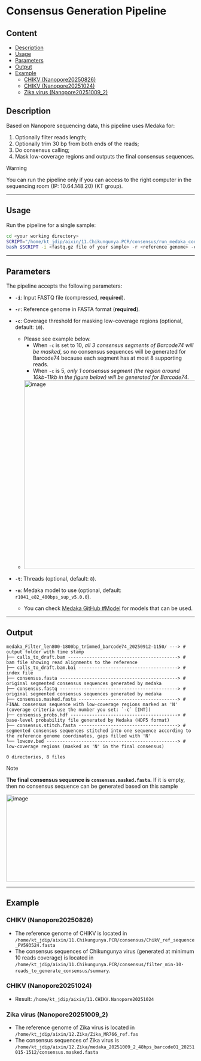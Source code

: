 # Consensus Generation Pipeline
## Content
- [Description](#description)
- [Usage](#usage)
- [Parameters](#parameters)
- [Output](#output)
- [Example](#example)
  - [CHIKV (Nanopore20250826)](#chikv-nanopore20250826)
  - [CHIKV (Nanopore20251024)](#chikv-nanopore20251024)
  - [Zika virus (Nanopore20251009_2)](#zika-virus-nanopore20251009_2)

## Description
Based on Nanopore sequencing data, this pipeline uses Medaka for:
1. Optionally filter reads length;
2. Optionally trim 30 bp from both ends of the reads;
3. Do consensus calling;
4. Mask low-coverage regions and outputs the final consensus sequences. 

> [!WARNING]
> You can run the pipeline only if you can access to the right computer in the sequencing room (IP: 10.64.148.20) (KT group). 

---

## Usage
Run the pipeline for a single sample:
```bash
cd <your working directory>
SCRIPT="/home/kt_jdip/aixin/11.Chikungunya.PCR/consensus/run_medaka_consensus.sh"
bash $SCRIPT -i <fastq.gz file of your sample> -r <reference genome> -c <coverage depth> -t <threads number> -m <Medaka model>
```

---
## Parameters
The pipeline accepts the following parameters:

- **`-i`**: Input FASTQ file (compressed, **required**).
- **`-r`**: Reference genome in FASTA format (**required**).
- **`-c`**: Coverage threshold for masking low-coverage regions (optional, default: `10`).
  - Please see example below.
    - When `-c` is set to 10, *all 3 consensus segments of Barcode74 will be masked*, so no consensus sequences will be generated for Barcode74 because each segment has at most 8 supporting reads.
    - When `-c` is 5, *only 1 consensus segment (the region around 10kb-11kb in the figure below) will be generated for Barcode74*.
  - <img width="1279" height="503" alt="image" src="https://github.com/user-attachments/assets/ad8b5fb1-52c8-4236-8c4e-a0c8cae9f568" />

- **`-t`**: Threads (optional, default: `8`).
- **`-m`**: Medaka model to use (optional, default: `r1041_e82_400bps_sup_v5.0.0`).
  - You can check [Medaka GitHub #Model](https://github.com/nanoporetech/medaka?tab=readme-ov-file#models) for models that can be used.

---


## Output
```
medaka_Filter_len800-1800bp_trimmed_barcode74_20250912-1150/ ---> # output folder with time stamp
├── calls_to_draft.bam -----------------------------------------> # bam file showing read alignments to the reference
├── calls_to_draft.bam.bai -------------------------------------> # index file
├── consensus.fasta --------------------------------------------> # original segmented consensus sequences generated by medaka 
├── consensus.fastq --------------------------------------------> # original segmented consensus sequences generated by medaka 
├── consensus.masked.fasta -------------------------------------> # FINAL consensus sequence with low-coverage regions marked as 'N' (coverage criteria use the number you set: `-c` [INT])
├── consensus_probs.hdf ----------------------------------------> # base-level probability file generated by Medaka (HDF5 format)
├── consensus.stitch.fasta -------------------------------------> # segmented consensus sequences stitched into one sequence according to the reference genome coordinates, gaps filled with 'N'
└── lowcov.bed -------------------------------------------------> # low-coverage regions (masked as 'N' in the final consensus)

0 directories, 8 files
```

> [!NOTE]
> **The final consensus sequence is `consensus.masked.fasta`.**
> If it is empty, then no consensus sequence can be generated based on this sample
<img width="892" height="232" alt="image" src="https://github.com/user-attachments/assets/af55f0ee-a52b-43e4-98cc-858a4c4cec67" />


---

## Example

### CHIKV (Nanopore20250826)
- The reference genome of CHIKV is located in `/home/kt_jdip/aixin/11.Chikungunya.PCR/consensus/ChikV_ref_sequence_PV593524.fasta`
- The consensus sequences of Chikungunya virus (generated at minimum 10 reads coverage) is located in `/home/kt_jdip/aixin/11.Chikungunya.PCR/consensus/filter_min-10-reads_to_generate_consensus/summary`.
### CHIKV (Nanopore20251024)
- Result: `/home/kt_jdip/aixin/11.CHIKV.Nanopore20251024`

### Zika virus (Nanopore20251009_2)
- The reference genome of Zika virus is located in `/home/kt_jdip/aixin/12.Zika/Zika_MR766_ref.fas`
- The consensus sequences of Zika virus is `/home/kt_jdip/aixin/12.Zika/medaka_20251009_2_48hps_barcode01_20251015-1512/consensus.masked.fasta`


